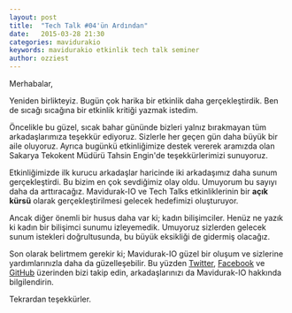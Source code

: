 ```yaml
---
layout: post
title:  "Tech Talk #04'ün Ardından"
date:   2015-03-28 21:30
categories: mavidurakio
keywords: mavidurakio etkinlik tech talk seminer
author: ozziest
---
```


Merhabalar,

Yeniden birlikteyiz. Bugün çok harika bir etkinlik daha gerçekleştirdik. Ben de sıcağı sıcağına bir etkinlik kritiği yazmak istedim. 

Öncelikle bu güzel, sıcak bahar gününde bizleri yalnız bırakmayan tüm arkadaşlarımıza teşekkür ediyoruz. Sizlerle her geçen gün daha büyük bir aile oluyoruz. Ayrıca bugünkü etkinliğimize destek vererek aramızda olan Sakarya Tekokent Müdürü Tahsin Engin'de teşekkürlerimizi sunuyoruz. 

Etkinliğimizde ilk kurucu arkadaşlar haricinde iki arkadaşımız daha sunum gerçekleştirdi. Bu bizim en çok sevdiğimiz olay oldu. Umuyorum bu sayıyı daha da arttıracağız. Mavidurak-IO ve Tech Talks etkinliklerinin bir **açık kürsü** olarak gerçekleştirilmesi gelecek hedefimizi oluşturuyor.

Ancak diğer önemli bir husus daha var ki; kadın bilişimciler. Henüz ne yazık ki kadın bir bilişimci sunumu izleyemedik. Umuyoruz sizlerden gelecek sunum istekleri doğrultusunda, bu büyük eksikliği de gidermiş olacağız. 

Son olarak belirtmem gerekir ki; Mavidurak-IO güzel bir oluşum ve sizlerine yardımlarınızla daha da güzelleşebilir. Bu yüzden [Twitter](http://twitter.com/mavidurakio), [Facebook](http://facebook.com/mavidurakio) ve [GitHub](http://github.com/mavidurak) üzerinden bizi takip edin, arkadaşlarınızı da Mavidurak-IO hakkında bilgilendirin.

Tekrardan teşekkürler.


